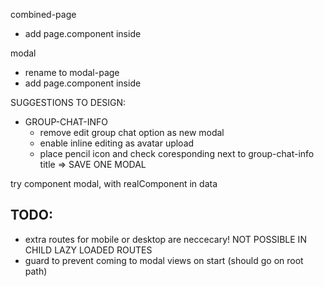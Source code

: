 combined-page

-   add page.component inside

modal

-   rename to modal-page
-   add page.component inside

SUGGESTIONS TO DESIGN:

-   GROUP-CHAT-INFO
    -   remove edit group chat option as new modal
    -   enable inline editing as avatar upload
    -   place pencil icon and check coresponding next to group-chat-info title
        => SAVE ONE MODAL

try component modal, with realComponent in data

## TODO:

-   extra routes for mobile or desktop are neccecary! NOT POSSIBLE IN CHILD LAZY LOADED ROUTES
-   guard to prevent coming to modal views on start (should go on root path)
